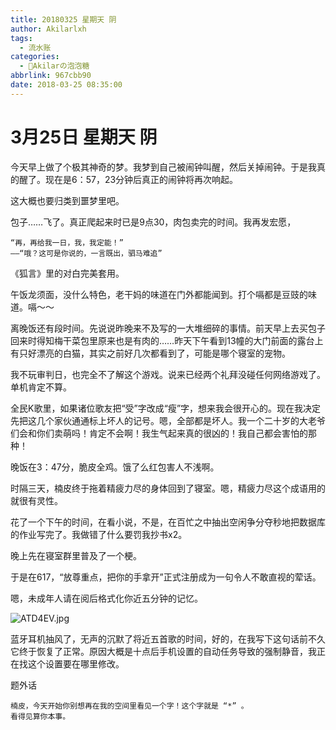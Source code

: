 ```yaml
---
title: 20180325 星期天 阴
author: Akilarlxh
tags:
  - 流水账
categories:
  - 🍬Akilarの泡泡糖
abbrlink: 967cbb90
date: 2018-03-25 08:35:00
---
```

# 3月25日 星期天 阴

今天早上做了个极其神奇的梦。我梦到自己被闹钟叫醒，然后关掉闹钟。于是我真的醒了。现在是6：57，23分钟后真正的闹钟将再次响起。

这大概也要归类到噩梦里吧。

包子……飞了。真正爬起来时已是9点30，肉包卖完的时间。我再发宏愿，
```
“再，再给我一日，我，我定能！”
——“哦？这可是你说的，一言既出，驷马难追”
```
《狐言》里的对白完美套用。

午饭龙须面，没什么特色，老干妈的味道在门外都能闻到。打个嗝都是豆豉的味道。嗝～～

离晚饭还有段时间。先说说昨晚来不及写的一大堆细碎的事情。前天早上去买包子回来时得知梅干菜包里原来也是有肉的……昨天下午看到13幢的大门前面的露台上有只好漂亮的白猫，其实之前好几次都看到了，可能是哪个寝室的宠物。

我不玩审判日，也完全不了解这个游戏。说来已经两个礼拜没碰任何网络游戏了。单机肯定不算。

全民K歌里，如果诸位歌友把“受”字改成“瘦”字，想来我会很开心的。现在我决定先把这几个家伙通通标上坏人的记号。嗯，全部都是坏人。我一个二十岁的大老爷们会和你们卖萌吗！肯定不会啊！我生气起来真的很凶的！我自己都会害怕的那种！

晚饭在3：47分，脆皮全鸡。饿了么红包害人不浅啊。

时隔三天，楠皮终于拖着精疲力尽的身体回到了寝室。嗯，精疲力尽这个成语用的就很有灵性。

花了一个下午的时间，在看小说，不是，在百忙之中抽出空闲争分夺秒地把数据库的作业写完了。我做错了什么要罚我抄书x2。

晚上先在寝室群里普及了一个梗。

于是在617，“放尊重点，把你的手拿开”正式注册成为一句令人不敢直视的荤话。

嗯，未成年人请在阅后格式化你近五分钟的记忆。

![ATD4EV.jpg](https://s2.ax1x.com/2019/04/10/ATD4EV.jpg)

蓝牙耳机抽风了，无声的沉默了将近五首歌的时间，好的，在我写下这句话前不久它终于恢复了正常。原因大概是十点后手机设置的自动任务导致的强制静音，我正在找这个设置要在哪里修改。

题外话
```
楠皮，今天开始你别想再在我的空间里看见一个字！这个字就是 “*” 。
看得见算你本事。
```